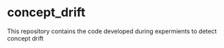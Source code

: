 # concept_drift
This repository contains the code developed during expermients to detect concept drift
